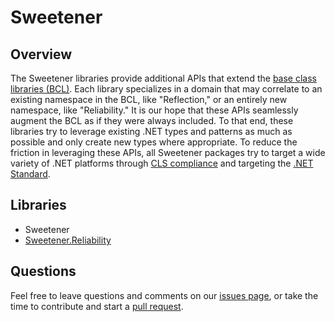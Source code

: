 # Sweetener

## Overview

The Sweetener libraries provide additional APIs that extend the
[base class libraries (BCL)](https://docs.microsoft.com/en-us/dotnet/standard/framework-libraries).
Each library specializes in a domain that may correlate to an existing namespace in the BCL,
like "Reflection," or an entirely new namespace, like "Reliability." It is our hope that these
APIs seamlessly augment the BCL as if they were always included. To that end, these libraries
try to leverage existing .NET types and patterns as much as possible and only create new types
where appropriate. To reduce the friction in leveraging these APIs, all Sweetener
packages try to target a wide variety of .NET platforms through
[CLS compliance](https://docs.microsoft.com/en-us/dotnet/standard/language-independence)
and targeting the [.NET Standard](https://docs.microsoft.com/en-us/dotnet/standard/net-standard).

## Libraries

- Sweetener
- [Sweetener.Reliability](Getting-Started/Sweetener.Reliability.md)

## Questions

Feel free to leave questions and comments on our
[issues page](https://github.com/wsugarman/Sweetener/issues), or take the time to
contribute and start a [pull request](https://github.com/wsugarman/Sweetener/pulls).